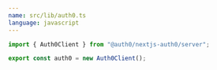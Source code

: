 ```yaml
---
name: src/lib/auth0.ts
language: javascript
---
```

    
```javascript
import { Auth0Client } from "@auth0/nextjs-auth0/server";

export const auth0 = new Auth0Client();
```
